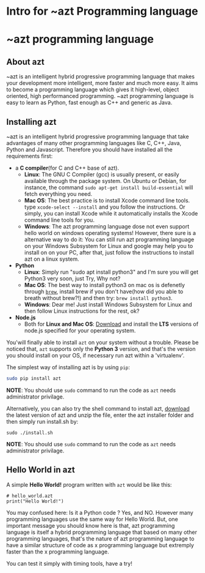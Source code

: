 # Intro for ~azt Programming language

# ~azt programming language

## About **azt**

~azt is an intelligent hybrid progressive programming language that makes your development more intelligent, more faster and much more easy. It aims to become a programming language which gives it high-level, object oriented, high performanced programming. ~azt programming language is easy to learn as Python, fast enough as C++ and  generic as Java.

## Installing azt

~azt is an intelligent hybrid progressive programming language that take advantages of many other programming languages like C, C++, Java, Python and Javascript. Therefore you should have installed all the requirements first:

- a **C compiler**(for C and C++ base of azt).
  - **Linux**: The GNU C Compiler (gcc) is usually present, or easily available through the package system. On Ubuntu or Debian, for instance, the command `sudo apt-get install build-essential` will fetch everything you need.
  - **Mac OS**: The best practice is to install Xcode command line tools. type `xcode-select --install` and you follow the instructions. Or simply, you can install Xcode while it automatically installs the Xcode command line tools for you.
  - **Windows**: The azt programming language dose not even support hello world on windows operating systems! However, there sure is a alternative way to do it: You can still run azt programming language on your Windows Subsystem for Linux and google may help you to install on on your PC, after that, just follow the instructions to install azt on a linux system.
- **Python**
  - **Linux**: Simply run "sudo apt install python3" and I'm sure you will get Python3 very soon, just Try, Why not?
  - **Mac OS**: The best way to install python3 on mac os is defenetly through [`brew`](https://brew.sh/), install brew if you don't have(how did you able to breath without brew?!)  and then try: `brew install python3`.
  - **Windows**: Dear me! Just install Windows Subsystem for Linux and then follow Linux instructions for the rest, ok?
- **Node.js**
  - Both for **Linux and Mac OS**: [Download](https://nodejs.org/en/download/) and install the **LTS** versions of node.js specified for your operating system.

You'will finally able to install `azt` on your system without a trouble. Please be noticed that, `azt` supports only the **Python 3** version, and that's the version you should install on your OS, if necessary run azt within a 'virtualenv'.

The simplest way of installing azt is by using `pip`:

```bash
sudo pip install azt
```

**NOTE**: You should use `sudo` command to run the code as `azt` needs administrator privilage.

Alternatively, you can also try the shell command to install azt, [download](https://azt.azat.ai/release/?latest) the latest version of azt and unzip the file, enter the azt installer folder and then simply run install.sh by:

```shell
sudo ./install.sh
```

**NOTE**: You should use `sudo` command to run the code as `azt` needs administrator privilage.

## Hello World in azt

A simple **Hello World!** program written with `azt` would be like this:

```azt
# hello_world.azt
print("Hello World!")
```

You may confused here: Is it a Python code ? Yes, and NO. However many programming languages use the same way for Hello World. But, one important message you should know here is that, azt programming language is itself a hybrid programming language that based on many other programming languages, that's the nature of azt programming language to have a similar structure of code as x programming language but extremply faster than the x programming language.

You can test it simply with timing tools, have a try!











 
